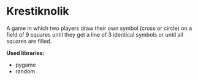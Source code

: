 # Krestiknolik
A game in which two players draw their own symbol (cross or circle) on a field of 9 squares until they get a line of 3 identical symbols or until all squares are filled.

**Used libraries:**

- pygame
- random
